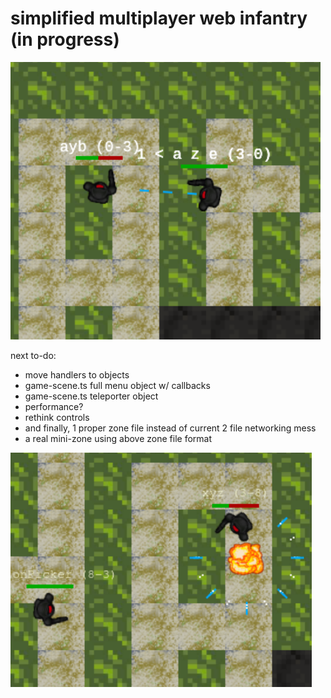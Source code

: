 # simplified multiplayer web infantry (in progress)

![alt text](screenshot.png)

next to-do:
- move handlers to objects
- game-scene.ts full menu object w/ callbacks
- game-scene.ts teleporter object
- performance?
- rethink controls 
- and finally, 1 proper zone file instead of current 2 file networking mess
- a real mini-zone using above zone file format

![alt text](screenshot2.png)
